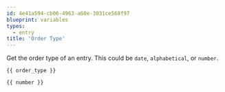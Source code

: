 ```yaml
---
id: 4e41a594-cb06-4963-a60e-3031ce568f97
blueprint: variables
types:
  - entry
title: 'Order Type'
---
```

Get the order type of an entry. This could be `date`, `alphabetical`, or `number`.

```
{{ order_type }}
```

``` .language-output
{{ number }}
```
